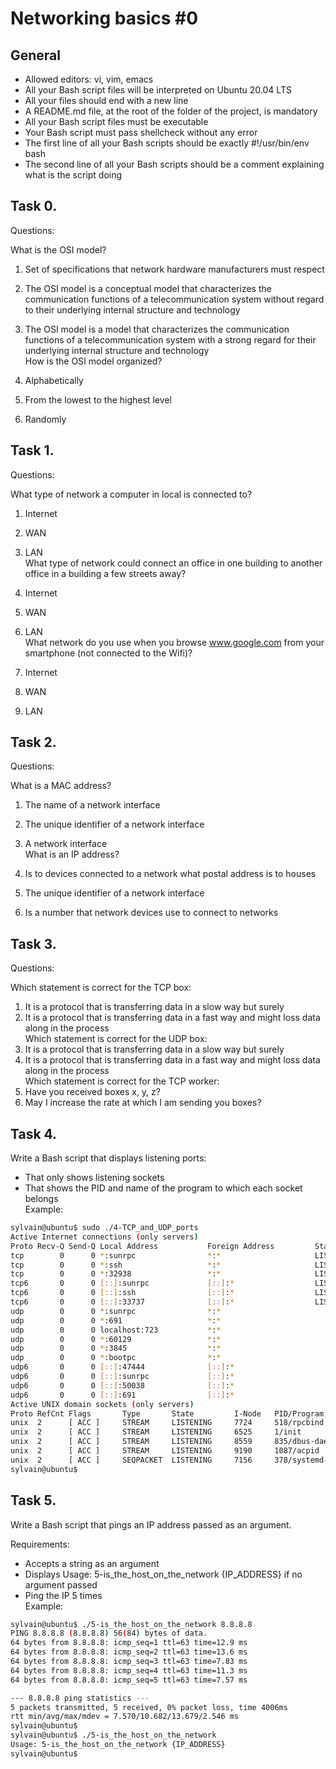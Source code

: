 # Networking basics #0
## General
* Allowed editors: vi, vim, emacs<br>
* All your Bash script files will be interpreted on Ubuntu 20.04 LTS<br>
* All your files should end with a new line<br>
* A README.md file, at the root of the folder of the project, is mandatory<br>
* All your Bash script files must be executable<br>
* Your Bash script must pass shellcheck without any error<br>
* The first line of all your Bash scripts should be exactly #!/usr/bin/env bash<br>
* The second line of all your Bash scripts should be a comment explaining what is the script doing<br>

## Task 0.
Questions:<br>

What is the OSI model?<br>

1.	Set of specifications that network hardware manufacturers must respect<br>
2.	The OSI model is a conceptual model that characterizes the communication functions of a telecommunication system without regard to their underlying internal structure and technology<br>
3.	The OSI model is a model that characterizes the communication functions of a telecommunication system with a strong regard for their underlying internal structure and technology<br>
How is the OSI model organized?<br>

1.	Alphabetically<br>
2.	From the lowest to the highest level<br>
3.	Randomly<br>

## Task 1.
Questions:<br>

What type of network a computer in local is connected to?<br>

1.	Internet<br>
2.	WAN<br>
3.	LAN<br>
What type of network could connect an office in one building to another office in a building a few streets away?<br>

1.	Internet<br>
2.	WAN<br>
3.	LAN<br>
What network do you use when you browse www.google.com from your smartphone (not connected to the Wifi)?<br>

1.	Internet<br>
2.	WAN<br>
3.	LAN<br>

## Task 2.
Questions:<br>

What is a MAC address?<br>

1.	The name of a network interface<br>
2.	The unique identifier of a network interface<br>
3.	A network interface<br>
What is an IP address?<br>

1.	Is to devices connected to a network what postal address is to houses<br>
2.	The unique identifier of a network interface<br>
3.	Is a number that network devices use to connect to networks<br>

## Task 3.
Questions:<br>

Which statement is correct for the TCP box:<br>
1.	It is a protocol that is transferring data in a slow way but surely<br>
2.	It is a protocol that is transferring data in a fast way and might loss data along in the process<br>
Which statement is correct for the UDP box:<br>
1.	It is a protocol that is transferring data in a slow way but surely<br>
2.	It is a protocol that is transferring data in a fast way and might loss data along in the process<br>
Which statement is correct for the TCP worker:<br>
1.	Have you received boxes x, y, z?<br>
2.	May I increase the rate at which I am sending you boxes?<br>

## Task 4.
Write a Bash script that displays listening ports:<br>

*	That only shows listening sockets<br>
*	That shows the PID and name of the program to which each socket belongs<br>
Example:<br>
```bash
sylvain@ubuntu$ sudo ./4-TCP_and_UDP_ports
Active Internet connections (only servers)
Proto Recv-Q Send-Q Local Address           Foreign Address         State       PID/Program name
tcp        0      0 *:sunrpc                *:*                     LISTEN      518/rpcbind
tcp        0      0 *:ssh                   *:*                     LISTEN      1240/sshd
tcp        0      0 *:32938                 *:*                     LISTEN      547/rpc.statd
tcp6       0      0 [::]:sunrpc             [::]:*                  LISTEN      518/rpcbind
tcp6       0      0 [::]:ssh                [::]:*                  LISTEN      1240/sshd
tcp6       0      0 [::]:33737              [::]:*                  LISTEN      547/rpc.statd
udp        0      0 *:sunrpc                *:*                                 518/rpcbind
udp        0      0 *:691                   *:*                                 518/rpcbind
udp        0      0 localhost:723           *:*                                 547/rpc.statd
udp        0      0 *:60129                 *:*                                 547/rpc.statd
udp        0      0 *:3845                  *:*                                 562/dhclient
udp        0      0 *:bootpc                *:*                                 562/dhclient
udp6       0      0 [::]:47444              [::]:*                              547/rpc.statd
udp6       0      0 [::]:sunrpc             [::]:*                              518/rpcbind
udp6       0      0 [::]:50038              [::]:*                              562/dhclient
udp6       0      0 [::]:691                [::]:*                              518/rpcbind
Active UNIX domain sockets (only servers)
Proto RefCnt Flags       Type       State         I-Node   PID/Program name    Path
unix  2      [ ACC ]     STREAM     LISTENING     7724     518/rpcbind         /run/rpcbind.sock
unix  2      [ ACC ]     STREAM     LISTENING     6525     1/init              @/com/ubuntu/upstart
unix  2      [ ACC ]     STREAM     LISTENING     8559     835/dbus-daemon     /var/run/dbus/system_bus_socket
unix  2      [ ACC ]     STREAM     LISTENING     9190     1087/acpid          /var/run/acpid.socket
unix  2      [ ACC ]     SEQPACKET  LISTENING     7156     378/systemd-udevd   /run/udev/control
sylvain@ubuntu$
```

## Task 5.
Write a Bash script that pings an IP address passed as an argument.<br>

Requirements:<br>

*	Accepts a string as an argument<br>
*	Displays Usage: 5-is_the_host_on_the_network {IP_ADDRESS} if no argument passed<br>
*	Ping the IP 5 times<br>
Example:<br>
```bash
sylvain@ubuntu$ ./5-is_the_host_on_the_network 8.8.8.8
PING 8.8.8.8 (8.8.8.8) 56(84) bytes of data.
64 bytes from 8.8.8.8: icmp_seq=1 ttl=63 time=12.9 ms
64 bytes from 8.8.8.8: icmp_seq=2 ttl=63 time=13.6 ms
64 bytes from 8.8.8.8: icmp_seq=3 ttl=63 time=7.83 ms
64 bytes from 8.8.8.8: icmp_seq=4 ttl=63 time=11.3 ms
64 bytes from 8.8.8.8: icmp_seq=5 ttl=63 time=7.57 ms

--- 8.8.8.8 ping statistics ---
5 packets transmitted, 5 received, 0% packet loss, time 4006ms
rtt min/avg/max/mdev = 7.570/10.682/13.679/2.546 ms
sylvain@ubuntu$
sylvain@ubuntu$ ./5-is_the_host_on_the_network
Usage: 5-is_the_host_on_the_network {IP_ADDRESS}
sylvain@ubuntu$ 
```

